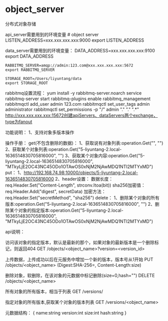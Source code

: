# object_server
分布式对象存储

api_server需要用到的环境变量
	# object server
	LISTEN_ADDRESS=xxx.xxx.xxx.xxx:9000
	export LISTEN_ADDRESS

data_server需要用到的环境变量：
	DATA_ADDRESS=xxx.xxx.xxx.xxx:9100
	export DATA_ADDRESS

	RABBITMQ_SERVER=amqp://admin:123.com@xxx.xxx.xxx.xxx:5672
	export RABBITMQ_SERVER

	STORAGE_ROOT=/Users/liyuntang/data
	export STORAGE_ROOT

rabbitmq设置流程：
	yum install -y rabbitmq-server.noarch
	service rabbitmq-server start
	rabbitmq-plugins enable rabbitmq_management
	rabbitmqctl add_user admin 123.com
	rabbitmqctl set_user_tags admin administrator
	rabbitmqctl set_permissions -p "/" admin "." "." ".*"
	http://xxx.xxx.xxx.xxx:15672创建apiServers、dataServers两个exchange，type为fanout


功能说明：
    1、支持对象多版本操作

操作手册：
    get(不包含删除的数据)：
	1、获取说有对象列表:operation.Get("", "")
	2、获取某个对象列表:operation.Get("5-liyuntang-2.local-1636514830705816000", "")
	3、获取某个对象内容:operation.Get("5-liyuntang-2.local-1636514830705816000", "MTkyLjE2OC43NC45ODo1OTAwOS0xNjM2NjAwMDQ1NTI2MTYxMD")
    put：
	1、http://192.168.74.98:10000/objects/5-liyuntang-2.local-1636514830705816000
	2、header设置：
	    数据长度：	    req.Header.Set("Content-Length", strconv.Itoa(bit))
	    sha256加密值：  req.Header.Add("digest", secretData)
	    加密方法：	    req.Header.Set("secretMethod", "sha256")
    delete：
	1、删除某个对象的所有版本:operation.Get("5-liyuntang-2.local-1636514830705816000", "")
        2、删除某个对象的指定版本:operation.Get("5-liyuntang-2.local-1636514830705816000", "MTkyLjE2OC43NC45ODo1OTAwOS0xNjM2NjAwMDQ1NTI2MTYxMD")



api说明：

访问该对象的指定版本，默认是最新的那个，如果对象的最新版本是一个删除标记，则返回404
    GET /objects/<object_name>?version=<version_id>
    
上传数据，上传成功以后在元服务中增加一个新的版本，版本号从1开始
    PUT /objects/<object_name>  (Digest:SHA-256=<value>, Content-Length:size)
    
删除对象，软删除，在该对象的元数据中标记删除(size=0,hash="")
    DELETE /objects/<object_name>
    
所有对象的所有版本，相当于列表
    GET /versions/

指定对象的所有版本,获取某个对象的版本列表
    GET /versions/<object_name>

元数据结构：
    {
        name:string
        version:int
        size:int
        hash:string
    }

















